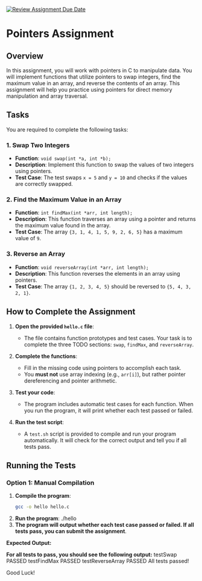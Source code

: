 [![Review Assignment Due Date](https://classroom.github.com/assets/deadline-readme-button-22041afd0340ce965d47ae6ef1cefeee28c7c493a6346c4f15d667ab976d596c.svg)](https://classroom.github.com/a/p6syoTQ3)
# Pointers Assignment

## Overview
In this assignment, you will work with pointers in C to manipulate data. You will implement functions that utilize pointers to swap integers, find the maximum value in an array, and reverse the contents of an array. This assignment will help you practice using pointers for direct memory manipulation and array traversal.

## Tasks
You are required to complete the following tasks:

### 1. Swap Two Integers
- **Function**: `void swap(int *a, int *b);`
- **Description**: Implement this function to swap the values of two integers using pointers.
- **Test Case**: The test swaps `x = 5` and `y = 10` and checks if the values are correctly swapped.

### 2. Find the Maximum Value in an Array
- **Function**: `int findMax(int *arr, int length);`
- **Description**: This function traverses an array using a pointer and returns the maximum value found in the array.
- **Test Case**: The array `{3, 1, 4, 1, 5, 9, 2, 6, 5}` has a maximum value of `9`.

### 3. Reverse an Array
- **Function**: `void reverseArray(int *arr, int length);`
- **Description**: This function reverses the elements in an array using pointers.
- **Test Case**: The array `{1, 2, 3, 4, 5}` should be reversed to `{5, 4, 3, 2, 1}`.

## How to Complete the Assignment

1. **Open the provided `hello.c` file**:
   - The file contains function prototypes and test cases. Your task is to complete the three TODO sections: `swap`, `findMax`, and `reverseArray`.

2. **Complete the functions**:
   - Fill in the missing code using pointers to accomplish each task.
   - You **must not** use array indexing (e.g., `arr[i]`), but rather pointer dereferencing and pointer arithmetic.

3. **Test your code**:
   - The program includes automatic test cases for each function. When you run the program, it will print whether each test passed or failed.
   
4. **Run the test script**:
   - A `test.sh` script is provided to compile and run your program automatically. It will check for the correct output and tell you if all tests pass.

## Running the Tests

### Option 1: Manual Compilation

1. **Compile the program**:
   ```bash
   gcc -o hello hello.c
2.	**Run the program**:
   ./hello
3.	**The program will output whether each test case passed or failed. If all tests pass, you can submit the assignment**.

**Expected Output:**

**For all tests to pass, you should see the following output:**
testSwap PASSED
testFindMax PASSED
testReverseArray PASSED
All tests passed!


Good Luck!
